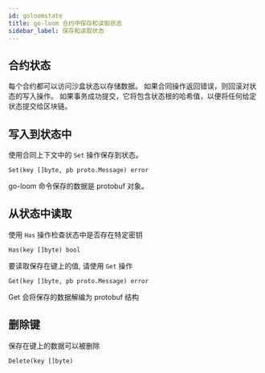 ```yaml
---
id: goloomstate
title: go-loom 合约中保存和读取状态
sidebar_label: 保存和读取状态
---
```

## 合约状态

每个合约都可以访问沙盒状态以存储数据。 如果合同操作返回错误，则回滚对状态的写入操作。 如果事务成功提交，它将包含状态根的哈希值，以便将任何给定状态提交给区块链。

## 写入到状态中

使用合同上下文中的 `Set` 操作保存到状态。

    Set(key []byte, pb proto.Message) error
    

go-loom 命令保存的数据是 protobuf 对象。

## 从状态中读取

使用 `Has` 操作检查状态中是否存在特定密钥

    Has(key []byte) bool
    

要读取保存在键上的值, 请使用 `Get` 操作

    Get(key []byte, pb proto.Message) error
    

Get 会将保存的数据解编为 protobuf 结构

## 删除键

保存在键上的数据可以被删除

    Delete(key []byte)